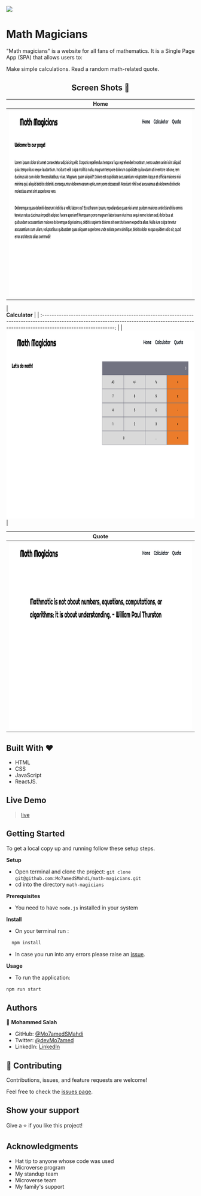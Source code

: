 ![](https://img.shields.io/badge/Microverse-blueviolet)

# Math Magicians

"Math magicians" is a website for all fans of mathematics. It is a Single Page App (SPA) that allows users to:

Make simple calculations.
Read a random math-related quote.

<h2 align="center">
  Screen Shots 📝
</h2>

|                                                                              **Home**                                                                               |
| :-----------------------------------------------------------------------------------------------------------------------------------------------------------------: |
| <img src="https://github.com/Mo7amedSMahdi/math-magicians/blob/4c7e89424573d5ee615d41376959332ecfcbb709/src/assets/screenshots/home.png" width="1000" height="500"> |

|  
 **Calculator** |
| :------------------------------------------------------------------------------------------------------------------------------------------------------------------------------------------: |
| <img src="https://github.com/Mo7amedSMahdi/math-magicians/blob/4c7e89424573d5ee615d41376959332ecfcbb709/src/assets/screenshots/calculator.png" width="1000" height="500"> |

|                                                                              **Quote**                                                                               |
| :------------------------------------------------------------------------------------------------------------------------------------------------------------------: |
| <img src="https://github.com/Mo7amedSMahdi/math-magicians/blob/4c7e89424573d5ee615d41376959332ecfcbb709/src/assets/screenshots/quote.png" width="1000" height="500"> |

## Built With &hearts;

- HTML
- CSS
- JavaScript
- ReactJS.

## Live Demo

> [live](https://mo7amedsmahdi.github.io/math-magicians/)

## Getting Started

To get a local copy up and running follow these setup steps.

**Setup**

- Open terminal and clone the project: `git clone git@github.com:Mo7amedSMahdi/math-magicians.git`
- cd into the directory `math-magicians`

**Prerequisites**

- You need to have `node.js` installed in your system

**Install**

- On your terminal run :

```sh
  npm install
```

- In case you run into any errors please raise an [issue](https://github.com/Mo7amedSMahdi/math-magicians/issues).

**Usage**

- To run the application:

```sh
npm run start

```

## Authors

👤 **Mohammed Salah**

- GitHub: [@Mo7amedSMahdi](https://github.com/Mo7amedSMahdi)
- Twitter: [@devMo7amed](https://twitter.com/devMo7amed)
- LinkedIn: [LinkedIn](https://www.linkedin.com/in/mohammed-mahdi-b20340162/)

## 🤝 Contributing

Contributions, issues, and feature requests are welcome!

Feel free to check the [issues page](../../issues/).

## Show your support

Give a ⭐️ if you like this project!

## Acknowledgments

- Hat tip to anyone whose code was used
- Microverse program
- My standup team
- Microverse team
- My family's support
